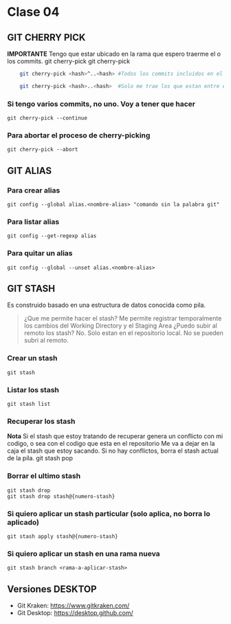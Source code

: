 # Clase 04

## GIT CHERRY PICK
**IMPORTANTE** Tengo que estar ubicado en la rama que espero traerme el o los commits.
    git cherry-pick <hash>
    git cherry-pick <hash1> <hash2> <hash3>
    
```sh
    git cherry-pick <hash>^..<hash> #Todos los commits incluidos en el rango y ademas, los extremos
```
```sh
    git cherry-pick <hash>..<hash>  #Solo me trae los que estan entre esos 2 commits, no las puntas
```

### Si tengo varios commits, no uno. Voy a tener que hacer
    git cherry-pick --continue
### Para abortar el proceso de cherry-picking
    git cherry-pick --abort

## GIT ALIAS
### Para crear alias
    git config --global alias.<nombre-alias> "comando sin la palabra git"

### Para listar alias
    git config --get-regexp alias

### Para quitar un alias
    git config --global --unset alias.<nombre-alias>

## GIT STASH
 Es construido basado en una estructura de datos conocida como pila.
>¿Que me permite hacer el stash?
  Me permite registrar temporalmente los cambios del Working Directory y el Staging Area
>¿Puedo subir al remoto los stash?
  No. Solo estan en el repositorio local. No se pueden subri al remoto.

### Crear un stash
    git stash

### Listar los stash
    git stash list

### Recuperar los stash
**Nota** Si el stash que estoy tratando de recuperar genera un conflicto con mi codigo, o sea con el codigo que esta en el repositorio
         Me va a dejar en la caja el stash que estoy sacando. Si no hay conflictos, borra el stash actual de la pila.
         git stash pop

### Borrar el ultimo stash
    git stash drop
    git stash drop stash@{numero-stash}

### Si quiero aplicar un stash particular (solo aplica, no borra lo aplicado)
    git stash apply stash@{numero-stash}

### Si quiero aplicar un stash en una rama nueva
    git stash branch <rama-a-aplicar-stash>

## Versiones DESKTOP
* Git Kraken: https://www.gitkraken.com/
* Git Desktop: https://desktop.github.com/



